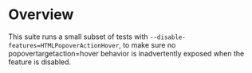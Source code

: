 # Overview

This suite runs a small subset of tests with `--disable-features=HTMLPopoverActionHover`, to make sure no popovertargetaction=hover behavior is
inadvertently exposed when the feature is disabled.

